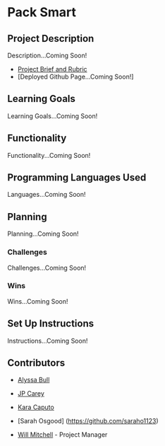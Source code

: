 # Pack Smart

## Project Description

Description...Coming Soon!

- [Project Brief and Rubric](https://mod4.turing.io/projects/capstone.html)
- [Deployed Github Page...Coming Soon!]

## Learning Goals

Learning Goals...Coming Soon!

## Functionality

Functionality...Coming Soon!

## Programming Languages Used

Languages...Coming Soon!

## Planning

Planning...Coming Soon!

### Challenges

Challenges...Coming Soon!

### Wins

Wins...Coming Soon!

## Set Up Instructions

Instructions...Coming Soon!

## Contributors

* [Alyssa Bull](https://github.com/alyssabull)
* [JP Carey](https://github.com/jaypeasee)
* [Kara Caputo](https://github.com/kncaputo)
* [Sarah Osgood] (https://github.com/saraho1123)

* [Will Mitchell](https://github.com/wvmitchell) - Project Manager
